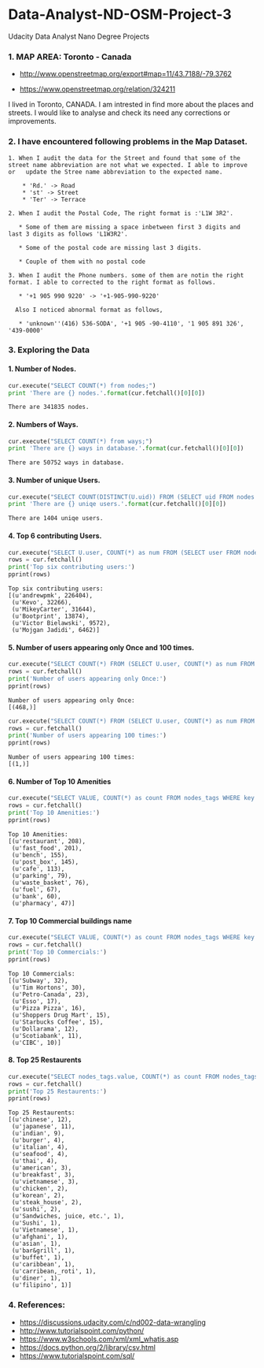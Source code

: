 # Data-Analyst-ND-OSM-Project-3
Udacity Data Analyst Nano Degree Projects

### 1. MAP AREA: Toronto - Canada

  * http://www.openstreetmap.org/export#map=11/43.7188/-79.3762

  * https://www.openstreetmap.org/relation/324211

  I lived in Toronto, CANADA. I am intrested in find more about the places and streets. I would like to analyse and check its need any      corrections or improvements.

### 2. I have encountered following problems in the Map Dataset.

    1. When I audit the data for the Street and found that some of the street name abbreviation are not what we expected. I able to improve or   update the Stree name abbreviation to the expected name.

        * 'Rd.' -> Road
        * 'st' -> Street
        * 'Ter' -> Terrace
     
    2. When I audit the Postal Code, The right format is :'L1W 3R2'.
    
       * Some of them are missing a space inbetween first 3 digits and last 3 digits as follows 'L1W3R2'.

       * Some of the postal code are missing last 3 digits.
     
       * Couple of them with no postal code
    
    3. When I audit the Phone numbers. some of them are notin the right format. I able to corrected to the right format as follows.

       * '+1 905 990 9220' -> '+1-905-990-9220'
    
      Also I noticed abnormal format as follows,
    
       * 'unknown''(416) 536-SODA', '+1 905 -90-4110', '1 905 891 326', '439-0000'
    
    


### 3. Exploring the Data

#### 1. Number of Nodes.


```python
cur.execute("SELECT COUNT(*) from nodes;")
print 'There are {} nodes.'.format(cur.fetchall()[0][0])
```

    There are 341835 nodes.
    

#### 2. Numbers of Ways.


```python
cur.execute("SELECT COUNT(*) from ways;")
print 'There are {} ways in database.'.format(cur.fetchall()[0][0])
```

    There are 50752 ways in database.
    

#### 3. Number of unique Users.


```python
cur.execute("SELECT COUNT(DISTINCT(U.uid)) FROM (SELECT uid FROM nodes UNION ALL SELECT uid FROM ways) U;") 
print 'There are {} uniqe users.'.format(cur.fetchall()[0][0])

```

    There are 1404 uniqe users.
    

#### 4. Top 6 contributing Users.


```python
cur.execute("SELECT U.user, COUNT(*) as num FROM (SELECT user FROM nodes UNION ALL SELECT user FROM ways) U GROUP BY U.user ORDER BY num DESC LIMIT 6;")
rows = cur.fetchall()
print('Top six contributing users:')
pprint(rows)
```

    Top six contributing users:
    [(u'andrewpmk', 226404),
     (u'Kevo', 32266),
     (u'MikeyCarter', 31644),
     (u'Bootprint', 13874),
     (u'Victor Bielawski', 9572),
     (u'Mojgan Jadidi', 6462)]
    

#### 5. Number of users appearing only Once and 100 times.


```python
cur.execute("SELECT COUNT(*) FROM (SELECT U.user, COUNT(*) as num FROM (SELECT user FROM nodes UNION ALL SELECT user FROM ways) U GROUP BY U.user HAVING num=1) u;")
rows = cur.fetchall()
print('Number of users appearing only Once:')
pprint(rows)
```

    Number of users appearing only Once:
    [(468,)]
    


```python
cur.execute("SELECT COUNT(*) FROM (SELECT U.user, COUNT(*) as num FROM (SELECT user FROM nodes UNION ALL SELECT user FROM ways) U GROUP BY U.user HAVING num=100) u;")
rows = cur.fetchall()
print('Number of users appearing 100 times:')
pprint(rows)
```

    Number of users appearing 100 times:
    [(1,)]
    

#### 6. Number of Top 10 Amenities


```python
cur.execute("SELECT VALUE, COUNT(*) as count FROM nodes_tags WHERE key ='amenity' GROUP BY value ORDER BY count DESC LIMIT 10;")
rows = cur.fetchall()
print('Top 10 Amenities:')
pprint(rows)
```

    Top 10 Amenities:
    [(u'restaurant', 208),
     (u'fast_food', 201),
     (u'bench', 155),
     (u'post_box', 145),
     (u'cafe', 113),
     (u'parking', 79),
     (u'waste_basket', 76),
     (u'fuel', 67),
     (u'bank', 60),
     (u'pharmacy', 47)]
    

#### 7. Top 10 Commercial buildings name


```python
cur.execute("SELECT VALUE, COUNT(*) as count FROM nodes_tags WHERE key = 'name' GROUP BY value ORDER BY count DESC LIMIT 10;")
rows = cur.fetchall()
print('Top 10 Commercials:')
pprint(rows)
```

    Top 10 Commercials:
    [(u'Subway', 32),
     (u'Tim Hortons', 30),
     (u'Petro-Canada', 23),
     (u'Esso', 17),
     (u'Pizza Pizza', 16),
     (u'Shoppers Drug Mart', 15),
     (u'Starbucks Coffee', 15),
     (u'Dollarama', 12),
     (u'Scotiabank', 11),
     (u'CIBC', 10)]
    

#### 8. Top 25 Restaurents


```python
cur.execute("SELECT nodes_tags.value, COUNT(*) as count FROM nodes_tags JOIN (SELECT DISTINCT(id) FROM nodes_tags WHERE value='restaurant') rest ON nodes_tags.id=rest.id WHERE nodes_tags.key='cuisine' GROUP BY nodes_tags.value ORDER BY count DESC LIMIT 25;")
rows = cur.fetchall()
print('Top 25 Restaurents:')
pprint(rows)
```

    Top 25 Restaurents:
    [(u'chinese', 12),
     (u'japanese', 11),
     (u'indian', 9),
     (u'burger', 4),
     (u'italian', 4),
     (u'seafood', 4),
     (u'thai', 4),
     (u'american', 3),
     (u'breakfast', 3),
     (u'vietnamese', 3),
     (u'chicken', 2),
     (u'korean', 2),
     (u'steak_house', 2),
     (u'sushi', 2),
     (u'Sandwiches, juice, etc.', 1),
     (u'Sushi', 1),
     (u'Vietnamese', 1),
     (u'afghani', 1),
     (u'asian', 1),
     (u'bar&grill', 1),
     (u'buffet', 1),
     (u'caribbean', 1),
     (u'carribean,_roti', 1),
     (u'diner', 1),
     (u'filipino', 1)]
    

### 4. References:

 * https://discussions.udacity.com/c/nd002-data-wrangling
 * http://www.tutorialspoint.com/python/
 * https://www.w3schools.com/xml/xml_whatis.asp
 * https://docs.python.org/2/library/csv.html
 * https://www.tutorialspoint.com/sql/



